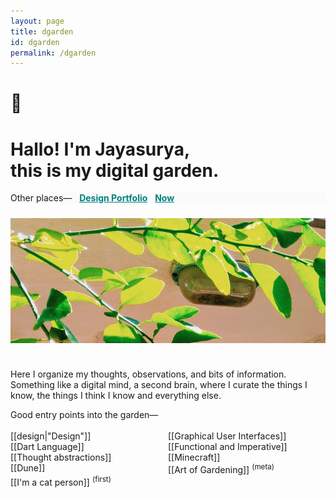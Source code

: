```yaml
---
layout: page
title: dgarden
id: dgarden
permalink: /dgarden
---
```


# 🌿
# Hallo! I'm Jayasurya,<br />this is my digital garden.
<p>

</p>
<div class="secondary-container" style="background-color: #fafafa">
Other places—
&nbsp;
<a style="color: teal" class="internal-link no-preview" href="/portfolio"><b>Design Portfolio</b></a>
&nbsp;
<a style="color: teal" class="internal-link no-preview" href="/now"><b>Now</b></a>
</div>

<img src="../assets/File_000.jpeg" style="object-fit: cover; object-position: 50% 18%;height: 200px; width: 960px; margin: 1.5rem 0rem;"/>

Here I organize my thoughts, observations, and bits of information.
Something like a digital mind, a second brain, where I curate the things I know, the things I think I know and everything else.

<div class="primary-container">
Good entry points into the garden—<br/><br/>
<div style="display:grid; grid-template-columns: repeat(auto-fill, minmax(240px, 1fr)); grid-auto-columns: minmax(240px, 1fr);">
  <div>[[design|"Design"]]</div>
  <div>[[Graphical User Interfaces]]</div>
  <div>[[Dart Language]]</div>
  <div>[[Functional and Imperative]]</div>
  <div>[[Thought abstractions]]</div>
  <div>[[Minecraft]]</div>
  <div>[[Dune]]</div>
  <div>[[Art of Gardening]] <sup>(meta)</sup></div>
  <div>[[I'm a cat person]] <sup>(first)</sup></div>
  </div>
</div>
  
 
<style>
  .wrapper {
    max-width: 46em;
  }
</style>
